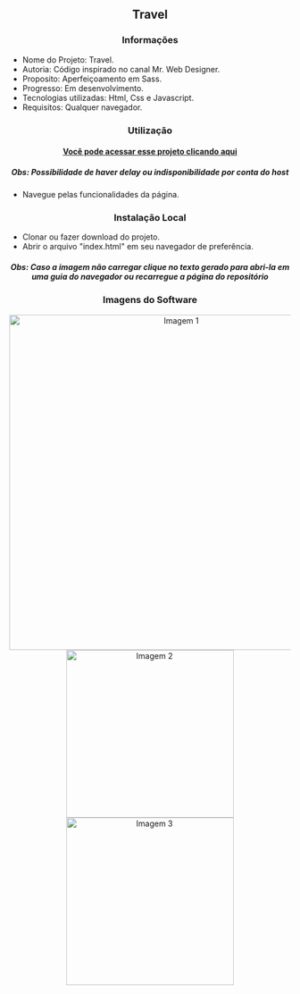 <h2 align="center">Travel</h2>

<h3 align="center">Informações</h3>
 
- Nome do Projeto: Travel.
- Autoria: Código inspirado no canal Mr. Web Designer.
- Proposito: Aperfeiçoamento em Sass.
- Progresso: Em desenvolvimento.
- Tecnologias utilizadas: Html, Css e Javascript.
- Requisitos: Qualquer navegador.

<h3 align="center">Utilização</h3>

<h4 align="center"><a href="https://joaopedrolt.github.io/travel-frontend/">Você pode acessar esse projeto clicando aqui</a></h3>
<h5 align="center">Obs: Possibilidade de haver delay ou indisponibilidade por conta do host</h5>

- Navegue pelas funcionalidades da página.

<h3 align="center">Instalação Local</h3>

- Clonar ou fazer download do projeto.
- Abrir o arquivo "index.html" em seu navegador de preferência.

<h5 align="center">Obs: Caso a imagem não carregar clique no texto gerado para abri-la em uma guia do navegador ou recarregue a página do repositório</h5>

<h3 align="center">Imagens do Software</h3>

<div align="center"><img src="http://drive.google.com/uc?export=view&id="  width=600 alt="Imagem 1" /></div>

<div align="center"><img src="http://drive.google.com/uc?export=view&id=" width=300 alt="Imagem 2" /></div>

<div align="center"><img src="http://drive.google.com/uc?export=view&id=" width=300 alt="Imagem 3" /></div>
